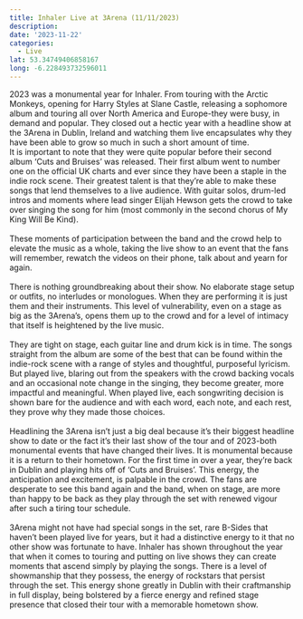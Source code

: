 ```yaml
---
title: Inhaler Live at 3Arena (11/11/2023)
description: 
date: '2023-11-22'
categories:
  - Live
lat: 53.34749406858167
long: -6.228493732596011
---
```


2023 was a monumental year for Inhaler. From touring with the Arctic Monkeys, opening for Harry Styles at Slane Castle, releasing a sophomore album and touring all over North America and Europe-they were busy, in demand and popular. They closed out a hectic year with a headline show at the 3Arena in Dublin, Ireland and watching them live encapsulates why they have been able to grow so much in such a short amount of time.
<br>
It is important to note that they were quite popular before their second album ‘Cuts and Bruises’ was released. Their first album went to number one on the official UK charts and ever since they have been a staple in the indie rock scene. Their greatest talent is that they’re able to make these songs that lend themselves to a live audience. With guitar solos, drum-led intros and moments where lead singer Elijah Hewson gets the crowd to take over singing the song for him (most commonly in the second chorus of My King Will Be Kind).
<br><br>
These moments of participation between the band and the crowd help to elevate the music as a whole, taking the live show to an event that the fans will remember, rewatch the videos on their phone, talk about and yearn for again.
<br><br>
There is nothing groundbreaking about their show. No elaborate stage setup or outfits, no interludes or monologues. When they are performing it is just them and their instruments. This level of vulnerability, even on a stage as big as the 3Arena’s, opens them up to the crowd and for a level of intimacy that itself is heightened by the live music.
<br><br>
They are tight on stage, each guitar line and drum kick is in time. The songs straight from the album are some of the best that can be found within the indie-rock scene with a range of styles and thoughtful, purposeful lyricism. But played live, blaring out from the speakers with the crowd backing vocals and an occasional note change in the singing, they become greater, more impactful and meaningful. When played live, each songwriting decision is shown bare for the audience and with each word, each note, and each rest, they prove why they made those choices.
<br><br>
Headlining the 3Arena isn’t just a big deal because it’s their biggest headline show to date or the fact it’s their last show of the tour and of 2023-both monumental events that have changed their lives. It is monumental because it is a return to their hometown. For the first time in over a year, they’re back in Dublin and playing hits off of ‘Cuts and Bruises’. This energy, the anticipation and excitement, is palpable in the crowd. The fans are desperate to see this band again and the band, when on stage, are more than happy to be back as they play through the set with renewed vigour after such a tiring tour schedule.
<br><br>
3Arena might not have had special songs in the set, rare B-Sides that haven’t been played live for years, but it had a distinctive energy to it that no other show was fortunate to have. Inhaler has shown throughout the year that when it comes to touring and putting on live shows they can create moments that ascend simply by playing the songs. There is a level of showmanship that they possess, the energy of rockstars that persist through the set. This energy shone greatly in Dublin with their craftmanship in full display, being bolstered by a fierce energy and refined stage presence that closed their tour with a memorable hometown show.